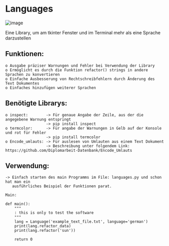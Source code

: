 # Languages
![image](https://user-images.githubusercontent.com/87471423/127837904-aa31c64f-ab59-4ca8-aef3-01c12f8b5212.png)



Eine Library, um am tkinter Fenster und im Terminal mehr als eine Sprache darzustellen

## Funktionen:
    o Ausgabe präziser Warnungen und Fehler bei Verwendung der Library
    o Ermöglicht es durch die Funktion refactor() strings in andere Sprachen zu konvertieren
    o Einfache Ausbesserung von Rechtschreibfehlern durch Änderung des Text Dokumentes
    o Einfaches hinzufügen weiterer Sprachen


## Benötigte Librarys:
    o inspect:        -> Für genaue Angabe der Zeile, aus der die angegebene Warnung entspringt
                      -> pip install inspect
    o termcolor:      -> Für angabe der Warnungen in Gelb auf der Konsole und rot für Fehler
                      -> pip install termcolor
    o Encode_umlauts: -> Für auslesen von Umlauten aus einem Text Dokument
                      -> Beschreibung unter folgendem Link: https://github.com/Diplomarbeit-Datenbank/Encode_Umlauts


## Verwendung:
    -> Einfach starten des main Programms im File: languages.py und schon hat man ein
       ausführliches Beispiel der Funktionen parat.
    
    Main:
    
    def main():
        """
        : this is only to test the software
        """
        lang = Language('example_text_file.txt', language='german')
        print(lang.refactor_data)
        print(lang.refactor('sun'))

        return 0
    
                      
    
